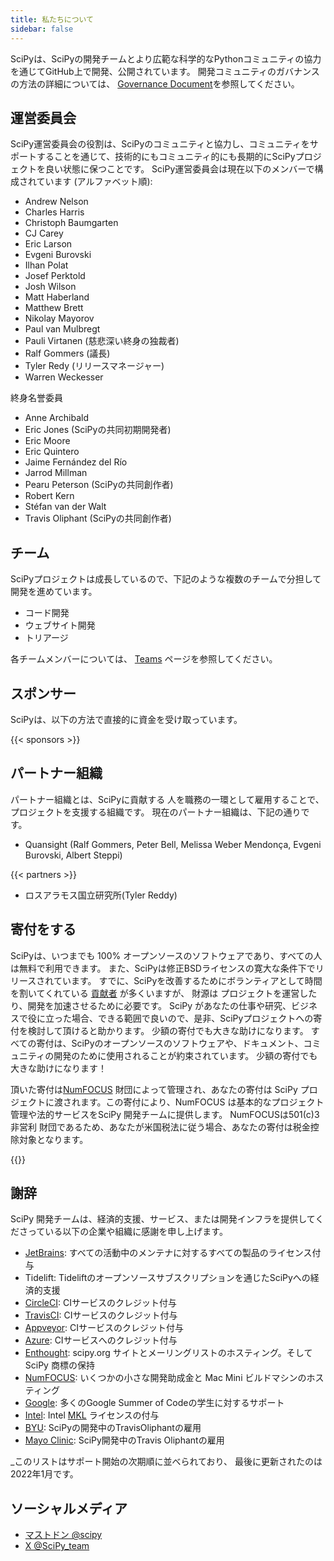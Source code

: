 ```yaml
---
title: 私たちについて
sidebar: false
---
```


SciPyは、SciPyの開発チームとより広範な科学的なPythonコミュニティの協力を通じてGitHub上で開発、公開されています。 開発コミュニティのガバナンスの方法の詳細については、
[Governance Document](https://docs.scipy.org/doc/scipy/dev/governance.html)を参照してください。

## 運営委員会

SciPy運営委員会の役割は、SciPyのコミュニティと協力し、コミュニティをサポートすることを通じて、技術的にもコミュニティ的にも長期的にSciPyプロジェクトを良い状態に保つことです。 SciPy運営委員会は現在以下のメンバーで構成されています (アルファベット順):

- Andrew Nelson
- Charles Harris
- Christoph Baumgarten
- CJ Carey
- Eric Larson
- Evgeni Burovski
- Ilhan Polat
- Josef Perktold
- Josh Wilson
- Matt Haberland
- Matthew Brett
- Nikolay Mayorov
- Paul van Mulbregt
- Pauli Virtanen (慈悲深い終身の独裁者)
- Ralf Gommers (議長)
- Tyler Redy (リリースマネージャー)
- Warren Weckesser

終身名誉委員

- Anne Archibald
- Eric Jones (SciPyの共同初期開発者)
- Eric Moore
- Eric Quintero
- Jaime Fernández del Río
- Jarrod Millman
- Pearu Peterson (SciPyの共同創作者)
- Robert Kern
- Stéfan van der Walt
- Travis Oliphant (SciPyの共同創作者)

## チーム

SciPyプロジェクトは成長しているので、下記のような複数のチームで分担して開発を進めています。

- コード開発
- ウェブサイト開発
- トリアージ

各チームメンバーについては、 [Teams](/teams) ページを参照してください。

## スポンサー

SciPyは、以下の方法で直接的に資金を受け取っています。

{{< sponsors >}}

## パートナー組織

パートナー組織とは、SciPyに貢献する
人を職務の一環として雇用することで、プロジェクトを支援する組織です。 現在のパートナー組織は、下記の通りです。

- Quansight (Ralf Gommers, Peter Bell, Melissa Weber Mendonça,
  Evgeni Burovski, Albert Steppi)

{{< partners >}}

- ロスアラモス国立研究所(Tyler Reddy)

## 寄付をする

SciPyは、いつまでも 100% オープンソースのソフトウェアであり、すべての人は無料で利用できます。
また、SciPyは修正BSDライセンスの寛大な条件下でリリースされています。 すでに、SciPyを改善するためにボランティアとして時間を割いてくれている
[貢献者](https://github.com/scipy/scipy/graphs/contributors)
が多くいますが、 財源は
プロジェクトを運営したり、開発を加速させるために必要です。 SciPy があなたの仕事や研究、ビジネスで役に立った場合、できる範囲で良いので、是非、SciPyプロジェクトへの寄付を検討して頂けると助かります。 少額の寄付でも大きな助けになります。 すべての寄付は、SciPyのオープンソースのソフトウェアや、ドキュメント、コミュニティの開発のために使用されることが約束されています。 少額の寄付でも大きな助けになります！

頂いた寄付は[NumFOCUS](https://numfocus.org) 財団によって管理され、あなたの寄付は SciPy プロジェクトに渡されます。この寄付により、NumFOCUS は基本的なプロジェクト管理や法的サービスをSciPy 開発チームに提供します。 NumFOCUSは501(c)3非営利
財団であるため、あなたが米国税法に従う場合、あなたの寄付は税金控除対象となります。

{{<opencollective>}}

## 謝辞

SciPy 開発チームは、経済的支援、サービス、または開発インフラを提供してくださっている以下の企業や組織に感謝を申し上げます。

- [JetBrains](https://jb.gg/OpenSourceSupport): すべての活動中のメンテナに対するすべての製品のライセンス付与
- Tidelift:
  Tideliftのオープンソースサブスクリプションを通じたSciPyへの経済的支援
- [CircleCI](https://circleci.com): CIサービスのクレジット付与
- [TravisCI](https://travis-ci.com): CIサービスのクレジット付与
- [Appveyor](https://ci.appveyor.com): CIサービスのクレジット付与
- [Azure](https://dev.azure.com): CIサービスへのクレジット付与
- [Enthought](https://www.enthought.com): scipy.org サイトとメーリングリストのホスティング。そしてSciPy 商標の保持
- [NumFOCUS](https://numfocus.org): いくつかの小さな開発助成金と Mac Mini ビルドマシンのホスティング
- [Google](https://google.com): 多くのGoogle Summer of Codeの学生に対するサポート
- [Intel](https://www.intel.com): Intel
  [MKL](https://software.intel.com/en-us/intel-mkl/) ライセンスの付与
- [BYU](https://www.byu.edu): SciPyの開発中のTravisOliphantの雇用
- [Mayo Clinic](https://www.mayoclinic.org): SciPy開発中のTravis Oliphantの雇用

_このリストはサポート開始の次期順に並べられており、
最後に更新されたのは2022年1月です。

<a name="social-media"></a>

## ソーシャルメディア

- [マストドン @scipy](https://mastodon.social/@scipy@fosstodon.org)
- [X @SciPy_team](https://x.com/scipy_team)
